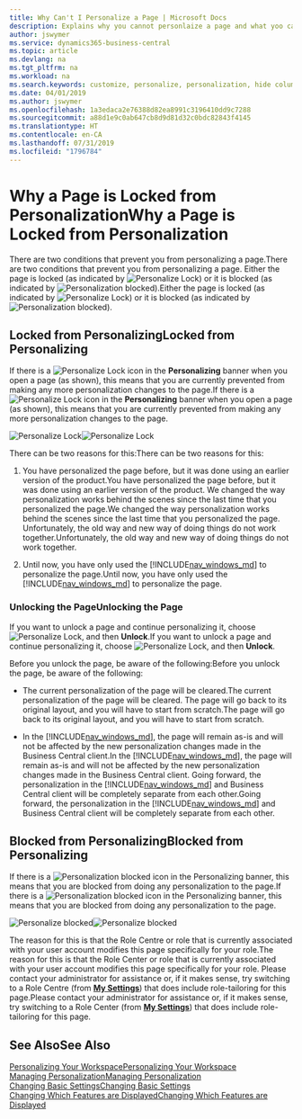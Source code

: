 ```yaml
---
title: Why Can't I Personalize a Page | Microsoft Docs
description: Explains why you cannot personlaize a page and what yoo can do to unlock it so you can personalize it.
author: jswymer
ms.service: dynamics365-business-central
ms.topic: article
ms.devlang: na
ms.tgt_pltfrm: na
ms.workload: na
ms.search.keywords: customize, personalize, personalization, hide columns, remove fields, move fields
ms.date: 04/01/2019
ms.author: jswymer
ms.openlocfilehash: 1a3edaca2e76388d82ea8991c3196410dd9c7288
ms.sourcegitcommit: a88d1e9c0ab647cb8d9d81d32c0bdc82843f4145
ms.translationtype: HT
ms.contentlocale: en-CA
ms.lasthandoff: 07/31/2019
ms.locfileid: "1796784"
---
```

# <a name="why-a-page-is-locked-from-personalization"></a><span data-ttu-id="7d7a9-103">Why a Page is Locked from Personalization</span><span class="sxs-lookup"><span data-stu-id="7d7a9-103">Why a Page is Locked from Personalization</span></span>

<span data-ttu-id="7d7a9-104">There are two conditions that prevent you from personalizing a page.</span><span class="sxs-lookup"><span data-stu-id="7d7a9-104">There are two conditions that prevent you from personalizing a page.</span></span> <span data-ttu-id="7d7a9-105">Either the page is locked (as indicated by ![Personalize Lock](media/personalization-lock-icon.png "Personalize lock")) or it is blocked (as indicated by ![Personalization blocked](media/personalization-blocked-icon.png "Personalization blocked")).</span><span class="sxs-lookup"><span data-stu-id="7d7a9-105">Either the page is locked (as indicated by ![Personalize Lock](media/personalization-lock-icon.png "Personalize lock")) or it is blocked (as indicated by ![Personalization blocked](media/personalization-blocked-icon.png "Personalization blocked")).</span></span>

## <a name="locked-from-personalizing"></a><span data-ttu-id="7d7a9-106">Locked from Personalizing</span><span class="sxs-lookup"><span data-stu-id="7d7a9-106">Locked from Personalizing</span></span>

<span data-ttu-id="7d7a9-107">If there is a ![Personalize Lock](media/personalization-lock-icon.png "Personalize lock") icon in the **Personalizing** banner when you open a page (as shown), this means that you are currently prevented from making any more personalization changes to the page.</span><span class="sxs-lookup"><span data-stu-id="7d7a9-107">If there is a ![Personalize Lock](media/personalization-lock-icon.png "Personalize lock") icon in the **Personalizing** banner when you open a page (as shown), this means that you are currently prevented from making any more personalization changes to the page.</span></span>

<span data-ttu-id="7d7a9-108">![Personalize Lock](media/personalization-locked.png "Personalize lock")</span><span class="sxs-lookup"><span data-stu-id="7d7a9-108">![Personalize Lock](media/personalization-locked.png "Personalize lock")</span></span>


<!-- This is because we changed the way personalization works behind the scenes since the last time that you personalized the page. Unfortunately, the old way and new of doing things do not work together.

The page currently includes the last personalization changes that you made. If you want to continue personalizing the page, then you can choose the lock icon and then **Unlock**. Just be aware that if you choose to unlock the page, the current personalization of the page will be cleared, and you will have to start from scratch.
-->

<span data-ttu-id="7d7a9-109">There can be two reasons for this:</span><span class="sxs-lookup"><span data-stu-id="7d7a9-109">There can be two reasons for this:</span></span>

1. <span data-ttu-id="7d7a9-110">You have personalized the page before, but it was done using an earlier version of the product.</span><span class="sxs-lookup"><span data-stu-id="7d7a9-110">You have personalized the page before, but it was done using an earlier version of the product.</span></span> <span data-ttu-id="7d7a9-111">We changed the way personalization works behind the scenes since the last time that you personalized the page.</span><span class="sxs-lookup"><span data-stu-id="7d7a9-111">We changed the way personalization works behind the scenes since the last time that you personalized the page.</span></span> <span data-ttu-id="7d7a9-112">Unfortunately, the old way and new way of doing things do not work together.</span><span class="sxs-lookup"><span data-stu-id="7d7a9-112">Unfortunately, the old way and new way of doing things do not work together.</span></span>

2. <span data-ttu-id="7d7a9-113">Until now, you have only used the [!INCLUDE[nav_windows_md](includes/nav_windows_md.md)] to personalize the page.</span><span class="sxs-lookup"><span data-stu-id="7d7a9-113">Until now, you have only used the [!INCLUDE[nav_windows_md](includes/nav_windows_md.md)] to personalize the page.</span></span>

### <a name="unlocking-the-page"></a><span data-ttu-id="7d7a9-114">Unlocking the Page</span><span class="sxs-lookup"><span data-stu-id="7d7a9-114">Unlocking the Page</span></span>

<span data-ttu-id="7d7a9-115">If you want to unlock a page and continue personalizing it, choose ![Personalize Lock](media/personalization-lock-icon.png "Personalize lock"), and then **Unlock**.</span><span class="sxs-lookup"><span data-stu-id="7d7a9-115">If you want to unlock a page and continue personalizing it, choose ![Personalize Lock](media/personalization-lock-icon.png "Personalize lock"), and then **Unlock**.</span></span>  

<span data-ttu-id="7d7a9-116">Before you unlock the page, be aware of the following:</span><span class="sxs-lookup"><span data-stu-id="7d7a9-116">Before you unlock the page, be aware of the following:</span></span>

- <span data-ttu-id="7d7a9-117">The current personalization of the page will be cleared.</span><span class="sxs-lookup"><span data-stu-id="7d7a9-117">The current personalization of the page will be cleared.</span></span> <span data-ttu-id="7d7a9-118">The page will go back to its original layout, and you will have to start from scratch.</span><span class="sxs-lookup"><span data-stu-id="7d7a9-118">The page will go back to its original layout, and you will have to start from scratch.</span></span>

- <span data-ttu-id="7d7a9-119">In the [!INCLUDE[nav_windows_md](includes/nav_windows_md.md)], the page will remain as-is and will not be affected by the new personalization changes made in the Business Central client.</span><span class="sxs-lookup"><span data-stu-id="7d7a9-119">In the [!INCLUDE[nav_windows_md](includes/nav_windows_md.md)], the page will remain as-is and will not be affected by the new personalization changes made in the Business Central client.</span></span> <span data-ttu-id="7d7a9-120">Going forward, the personalization in the [!INCLUDE[nav_windows_md](includes/nav_windows_md.md)] and Business Central client will be completely separate from each other.</span><span class="sxs-lookup"><span data-stu-id="7d7a9-120">Going forward, the personalization in the [!INCLUDE[nav_windows_md](includes/nav_windows_md.md)] and Business Central client will be completely separate from each other.</span></span>

## <a name="blocked-from-personalizing"></a><span data-ttu-id="7d7a9-121">Blocked from Personalizing</span><span class="sxs-lookup"><span data-stu-id="7d7a9-121">Blocked from Personalizing</span></span>

<span data-ttu-id="7d7a9-122">If there is a ![Personalization blocked](media/personalization-blocked-icon.png "Personalization blocked") icon in the Personalizing banner, this means that you are blocked from doing any personalization to the page.</span><span class="sxs-lookup"><span data-stu-id="7d7a9-122">If there is a ![Personalization blocked](media/personalization-blocked-icon.png "Personalization blocked") icon in the Personalizing banner, this means that you are blocked from doing any personalization to the page.</span></span>

<span data-ttu-id="7d7a9-123">![Personalize blocked](media/personalization-blocked.png "Personalize lock")</span><span class="sxs-lookup"><span data-stu-id="7d7a9-123">![Personalize blocked](media/personalization-blocked.png "Personalize lock")</span></span>

<span data-ttu-id="7d7a9-124">The reason for this is that the Role Centre or role that is currently associated with your user account modifies this page specifically for your role.</span><span class="sxs-lookup"><span data-stu-id="7d7a9-124">The reason for this is that the Role Center or role that is currently associated with your user account modifies this page specifically for your role.</span></span> <span data-ttu-id="7d7a9-125">Please contact your administrator for assistance or, if it makes sense, try switching to a Role Centre (from  [**My Settings**](https://businesscentral.dynamics.com?page=9176 "Go directly to your user settings page in Business Central")) that does include role-tailoring for this page.</span><span class="sxs-lookup"><span data-stu-id="7d7a9-125">Please contact your administrator for assistance or, if it makes sense, try switching to a Role Center (from  [**My Settings**](https://businesscentral.dynamics.com?page=9176 "Go directly to your user settings page in Business Central")) that does include role-tailoring for this page.</span></span>

## <a name="see-also"></a><span data-ttu-id="7d7a9-126">See Also</span><span class="sxs-lookup"><span data-stu-id="7d7a9-126">See Also</span></span>
[<span data-ttu-id="7d7a9-127">Personalizing Your Workspace</span><span class="sxs-lookup"><span data-stu-id="7d7a9-127">Personalizing Your Workspace</span></span>](ui-personalization-manage.md)  
[<span data-ttu-id="7d7a9-128">Managing Personalization</span><span class="sxs-lookup"><span data-stu-id="7d7a9-128">Managing Personalization</span></span>](ui-personalization-manage.md)  
[<span data-ttu-id="7d7a9-129">Changing Basic Settings</span><span class="sxs-lookup"><span data-stu-id="7d7a9-129">Changing Basic Settings</span></span>](ui-change-basic-settings.md)  
[<span data-ttu-id="7d7a9-130">Changing Which Features are Displayed</span><span class="sxs-lookup"><span data-stu-id="7d7a9-130">Changing Which Features are Displayed</span></span>](ui-experiences.md)  
